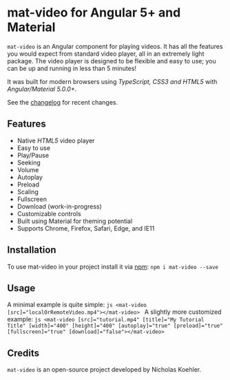 # mat-video for Angular 5+ and Material

`mat-video` is an Angular component for playing videos.  It has all the features you would expect from standard video player, all in an extremely light package. The video player is designed to be flexible and easy to use; you can be up and running in less than 5 minutes!

It was built for modern browsers using _TypeScript, CSS3 and HTML5_ with _Angular/Material 5.0.0+_.

See the [changelog](https://github.com/nkoehler/mat-video/blob/master/CHANGELOG.md) for recent changes.

## Features
- Native _HTML5_ video player
- Easy to use
- Play/Pause
- Seeking
- Volume
- Autoplay
- Preload
- Scaling
- Fullscreen
- Download (work-in-progress)
- Customizable controls
- Built using Material for theming potential
- Supports Chrome, Firefox, Safari, Edge, and IE11

## Installation
To use mat-video in your project install it via [npm](https://www.npmjs.com/package/mat-video):
    ```
    npm i mat-video --save
    ```

## Usage
A minimal example is quite simple:
    ```js
    <mat-video [src]="localOrRemoteVideo.mp4"></mat-video>
    ```
A slightly more customized example:
    ```js
    <mat-video [src]="tutorial.mp4" [title]="My Tutorial Title" [width]="400" [height]="400" [autoplay]="true" [preload]="true" [fullscreen]="true"
    [download]="false"></mat-video>
    ```

## Credits
`mat-video` is an open-source project developed by Nicholas Koehler.